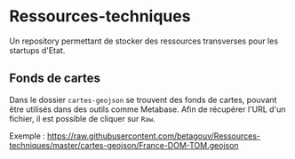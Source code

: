 # Ressources-techniques

Un repository permettant de stocker des ressources transverses pour les startups d'Etat.

## Fonds de cartes

Dans le dossier `cartes-geojson` se trouvent des fonds de cartes, pouvant être utilisés dans des outils comme Metabase.
Afin de récupérer l'URL d'un fichier, il est possible de cliquer sur `Raw`.

Exemple : https://raw.githubusercontent.com/betagouv/Ressources-techniques/master/cartes-geojson/France-DOM-TOM.geojson
